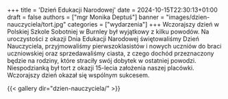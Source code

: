 +++
title = 'Dzień Edukacji Narodowej'
date = 2024-10-15T22:30:13+01:00
draft = false
authors = ["mgr Monika Deptuś"]
banner = "images/dzien-nauczyciela/tort.jpg"
categories = ["wydarzenia"]
+++
Wczorajszy dzień w Polskiej Szkole Sobotniej w Burnley był wyjątkowy z kilku powodów. Na uroczystości z okazji Dnia Edukacji Narodowej świętowaliśmy Dzień Nauczyciela, przyjmowaliśmy pierwszoklasistów i nowych uczniów do braci uczniowskiej oraz sprzedawaliśmy ciasta, z czego dochód przeznaczony będzie na rodziny, które straciły swój dobytek w ostatniej powodzi. Niespodzianką był tort z okazji 15-lecia założenia naszej placówki. Wczorajszy dzień okazał się wspólnym sukcesem.

{{< gallery dir="dzien-nauczyciela/" >}}
